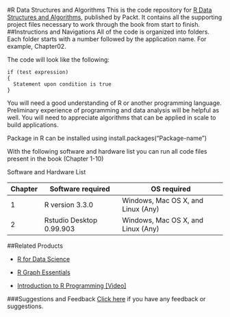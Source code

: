 #R Data Structures and Algorithms
This is the code repository for [R Data Structures and Algorithms](https://www.packtpub.com/application-development/r-data-structures-and-algorithms?utm_source=Github&utm_medium=Repository&utm_campaign=9781786465153), published by Packt. It contains all the supporting project files necessary to work through the book from start to finish.
##Instructions and Navigations
All of the code is organized into folders. Each folder starts with a number followed by the application name. For example, Chapter02.

The code will look like the following:
```
if (test expression)
{
  Statement upon condition is true
}
```
You will need a good understanding of R or another programming language. Preliminary experience of programming and data analysis will be helpful as well. You will need to appreciate algorithms that can be applied in scale to build applications.

Package in R can be installed using install.packages(“Package-name”)

With the following software and hardware list you can run all code files present in the book (Chapter 1-10)

Software and Hardware List

| Chapter  | Software required                   | OS required                        |
| -------- | ------------------------------------| -----------------------------------|
| 1        | R version 3.3.0                     | Windows, Mac OS X, and Linux (Any) |
| 2        | Rstudio Desktop 0.99.903            | Windows, Mac OS X, and Linux (Any) |

##Related Products
* [R for Data Science](https://www.packtpub.com/big-data-and-business-intelligence/r-data-science?utm_source=Github&utm_medium=Repository&utm_campaign=9781784390860)

* [R Graph Essentials](https://www.packtpub.com/big-data-and-business-intelligence/r-graph-essentials?utm_source=Github&utm_medium=Repository&utm_campaign=9781783554553)

* [Introduction to R Programming [Video]](https://www.packtpub.com/big-data-and-business-intelligence/introduction-r-programming-video?utm_source=Github&utm_medium=Repository&utm_campaign=9781786463869)


###Suggestions and Feedback
[Click here](https://docs.google.com/forms/d/e/1FAIpQLSe5qwunkGf6PUvzPirPDtuy1Du5Rlzew23UBp2S-P3wB-GcwQ/viewform) if you have any feedback or suggestions.


